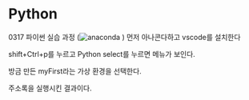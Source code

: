 # Python
0317 파이썬 실습 과정
(![anaconda](https://github.com/user-attachments/assets/df586702-9a94-4706-a226-d13194d14633)
)
먼저 아나콘다하고 vscode를 설치한다

shift+Ctrl+p를 누르고 Python select를 누르면 메뉴가 보인다.

방금 만든 myFirst라는 가상 환경을 선택한다.

주소록을 실행시킨 결과이다.



